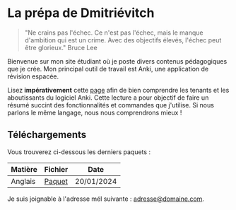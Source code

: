 # La prépa de Dmitriévitch

>"Ne crains pas l'échec. Ce n'est pas l'échec, mais le manque d'ambition qui est un crime. Avec des objectifs élevés, l'échec peut être glorieux."
>Bruce Lee

Bienvenue sur mon site étudiant où je poste divers contenus pédagogiques que je crée.
Mon principal outil de travail est Anki, une application de révision espacée.

Lisez **impérativement** cette [page](documentation.md) afin de bien comprendre les tenants et les aboutissants du logiciel Anki. Cette lecture a pour
objectif de faire un résumé succint des fonctionnalités et commandes que j'utilise. Si nous parlons le même langage,
nous nous comprendrons mieux !

## Téléchargements

Vous trouverez ci-dessous les derniers paquets :

| Matière | Fichier | Date |
|---------|---------|------|
| Anglais | [Paquet](Anglais.apkg) | 20/01/2024 |

Je suis joignable à l'adresse mél suivante : <adresse@domaine.com>.
